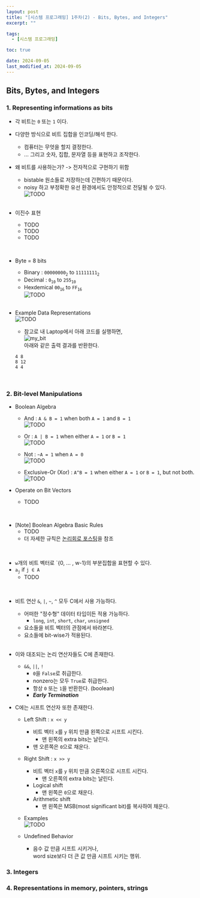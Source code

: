 ```yaml
---
layout: post
title: "[시스템 프로그래밍] 1주차(2) - Bits, Bytes, and Integers"
excerpt: ""

tags:
  - [시스템 프로그래밍]

toc: true

date: 2024-09-05
last_modified_at: 2024-09-05
---
```

## Bits, Bytes, and Integers
### 1. Representing informations as bits
- 각 비트는 `0` 또는 `1` 이다.  

- 다양한 방식으로 비트 집합을 인코딩/해석 한다.  
  - 컴퓨터는 무엇을 할지 결정한다.  
  - ... 그리고 숫자, 집합, 문자열 등을 표현하고 조작한다.  

- 왜 비트를 사용하는가? -> 전자적으로 구현하기 위함
  - bistable 원소들로 저장하는데 간편하기 때문이다.  
  - noisy 하고 부정확한 유선 환경에서도 안정적으로 전달될 수 있다.  
  ![TODO]()  

  <br>

- 이진수 표현
  - TODO
  - TODO
  - TODO

<br>

- Byte = 8 bits
  - Binary : `00000000`<sub>`2`</sub> to `11111111`<sub>`2`</sub>
  - Decimal : `0`<sub>`10`</sub> to `255`<sub>`10`</sub>  
  - Hexdemical `00`<sub>`16`</sub> to `FF`<sub>`16`</sub>  
  ![TODO]()  

  <br>

- Example Data Representations  
![TODO]()  

  - 참고로 내 Laptop에서 아래 코드를 실행하면,  
  ![my_bit][def]  
  아래와 같은 출력 결과를 반환한다.  
  ```text
  4 8
  8 12
  4 4
  ```

<br>

### 2. Bit-level Manipulations
- Boolean Algebra
  - And : `A & B = 1`  when both `A = 1` and `B = 1`  
  ![TODO]()

  - Or : `A | B = 1` when either `A = 1` or `B = 1`  
  ![TODO]()

  - Not : `~A = 1` when `A = 0`  
  ![TODO]()

  - Exclusive-Or (Xor) : `A^B = 1` when either `A = 1` or `B = 1`, but not both.  
  ![TODO]()  

- Operate on Bit Vectors  
  - TODO

<br>

- [Note] Boolean Algebra Basic Rules  
  - TODO
  - 더 자세한 규칙은 [논리회로 포스팅](TODO)을 참조  

<br>

- `w`개의 비트 벡터로 `{0, ... , w-1}의 부분집합을 표현할 수 있다.  
- `a`<sub>`j`</sub> if `j ∈ A`  
  - TODO  

<br>

- 비트 연산 `&`, `|`, `~`, `^` 모두 C에서 사용 가능하다.  
  - 어떠한 "정수형" 데이터 타입이든 적용 가능하다.  
    - `long`, `int`, `short`, `char`, `unsigned`  
  - 요소들을 비트 벡터의 관점에서 바라본다.  
  - 요소들에 bit-wise가 적용된다.  

  <br>

- 이와 대조되는 논리 연산자들도 C에 존재한다.  
  - `&&`, `||`, `!`
    - `0`을 `False`로 취급한다.  
    - nonzero는 모두 `True`로 취급한다.  
    - 항상 `0` 또는 `1`을 반환한다. (boolean)  
    - ***Early Termination***  

- C에는 시프트 연산자 또한 존재한다.  
  - Left Shift : `x << y`  
    - 비트 벡터 `x`를 `y` 위치 만큼 왼쪽으로 시프트 시킨다.  
      - 맨 왼쪽의 extra bits는 날린다.
    - 맨 오른쪽은 `0`으로 채운다.  

  - Right Shift : `x >> y`  
    - 비트 벡터 `x`를 `y` 위치 만큼 오른쪽으로 시프트 시킨다.  
      - 맨 오른쪽의 extra bits는 날린다.  
    - Logical shift
      - 맨 왼쪽은 `0`으로 채운다.  
    - Arithmetic shift  
      - 맨 왼쪽은 MSB(most significant bit)를 복사하여 채운다.  

  - Examples  
  ![TODO]()  

  - Undefined Behavior
    - 음수 값 만큼 시프트 시키거나,  
    word size보다 더 큰 값 만큼 시프트 시키는 행위.  

### 3. Integers

### 4. Representations in memory, pointers, strings

[def]: https://i.imgur.com/LbL839r.png